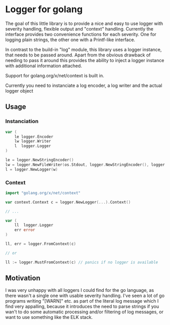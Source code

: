 # Logger for golang

The goal of this little library is to provide a nice and easy to use logger with severity handling, flexible output and "context" handling. Currently the interface provides two convenience functions for each severity. One for logging plain strings, the other one with a Printf-like interface.

In contrast to the build-in "log" module, this library uses a logger instance, that needs to be passed around. Apart from the obvious drawback of needing to pass it around this provides the ability to inject a logger instance with additional information attached.

Support for golang.org/x/net/context is built in.

Currently you need to instanciate a log encoder, a log writer and the actual logger object

## Usage

### Instanciation

```go
var (
	le logger.Encoder
	lw logger.Writer
	l  logger.Logger
)

le = logger.NewStringEncoder()
lw = logger.NewFileWriter(os.Stdout, logger.NewStringEncoder(), logger.Seperators.NewLine)
l = logger.NewLogger(w)
```

### Context

```go
import "golang.org/x/net/context"

var context.Context c = logger.NewLogger(...).Context()

// ...

var (
	ll  logger.Logger
	err error
)

ll, err = logger.FromContext(c)

// or 

ll := logger.MustFromContext(c) // panics if no logger is available
```

## Motivation

I was very unhappy with all loggers I could find for the go language, as there wasn't a single one with usable severity handling. I've seen a lot of go programs writing "[WARN]" etc. as part of the literal log message which I find very appalling, because it introduces the need to parse strings if you wan't to do some automatic processing and/or filtering of log messages, or want to use something like the ELK stack.
